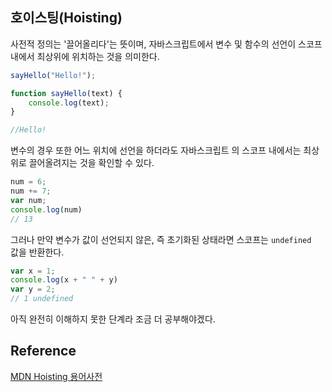 ## 호이스팅(Hoisting)

사전적 정의는 '끌어올리다'는 뜻이며, 자바스크립트에서 변수 및 함수의 선언이 스코프 내에서 최상위에 위치하는 것을 의미한다.



```javascript
sayHello("Hello!");

function sayHello(text) {
    console.log(text);
}

//Hello!
```



변수의 경우 또한 어느 위치에 선언을 하더라도 자바스크립트 의 스코프 내에서는 최상위로 끌어올려지는 것을 확인할 수 있다.

```javascript
num = 6;
num += 7;
var num; 
console.log(num)
// 13
```



그러나 만약 변수가 값이 선언되지 않은, 즉 초기화된 상태라면 스코프는 `undefined ` 값을 반환한다.

```javascript
var x = 1;
console.log(x + " " + y)
var y = 2;
// 1 undefined
```



아직 완전히 이해하지 못한 단계라 조금 더 공부해야겠다.



## Reference

[MDN Hoisting 용어사전](<https://developer.mozilla.org/ko/docs/Glossary/Hoisting>) 
